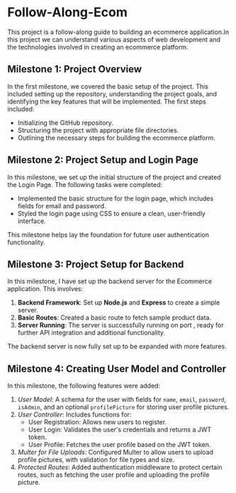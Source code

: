 # Follow-Along-Ecom

This project is a follow-along guide to building an ecommerce application.In this project we can understand various aspects of web development and the technologies involved in creating an ecommerce platform.

## Milestone 1: Project Overview

In the first milestone, we covered the basic setup of the project. This included setting up the repository, understanding the project goals, and identifying the key features that will be implemented. The first steps included:
- Initializing the GitHub repository.
- Structuring the project with appropriate file directories.
- Outlining the necessary steps for building the ecommerce platform.

## Milestone 2: Project Setup and Login Page

In this milestone, we set up the initial structure of the project and created the Login Page. The following tasks were completed:
- Implemented the basic structure for the login page, which includes fields for email and password.
- Styled the login page using CSS to ensure a clean, user-friendly interface.

This milestone helps lay the foundation for future user authentication functionality.

## Milestone 3: Project Setup for Backend

In this milestone, I have set up the backend server for the Ecommerce application. This involves:

1. **Backend Framework**: Set up **Node.js** and **Express** to create a simple server.
2. **Basic Routes**: Created a basic route to fetch sample product data.
3. **Server Running**: The server is successfully running on port , ready for further API integration and additional functionality.

The backend server is now fully set up to be expanded with more features.

## Milestone 4: Creating User Model and Controller

In this milestone, the following features were added:

1. *User Model*: A schema for the user with fields for `name`, `email`, `password`, `isAdmin`, and an optional `profilePicture` for storing user profile pictures.
2. *User Controller*: Includes functions for:
   - User Registration: Allows new users to register.
   - User Login: Validates the user's credentials and returns a JWT token.
   - User Profile: Fetches the user profile based on the JWT token.
3. *Multer for File Uploads*: Configured Multer to allow users to upload profile pictures, with validation for file types and size.
4. *Protected Routes*: Added authentication middleware to protect certain routes, such as fetching the user profile and uploading the profile picture.
